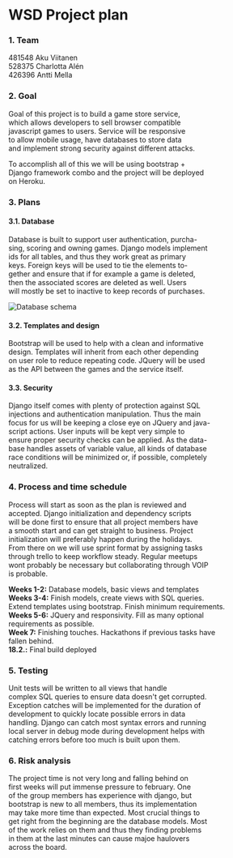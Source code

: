 WSD Project plan
================

### 1. Team ###
481548 Aku Viitanen  
528375 Charlotta Alén  
426396 Antti Mella  

### 2. Goal ###
Goal of this project is to build a game store service,  
which allows developers to sell browser compatible  
javascript games to users. Service will be responsive  
to allow mobile usage, have databases to store data  
and implement strong security against different attacks.

To accomplish all of this we will be using bootstrap +  
Django framework combo and the project will be deployed  
on Heroku.

### 3. Plans ###

#### 3.1. Database ####
Database is built to support user authentication, purcha-  
sing, scoring and owning games. Django models implement  
ids for all tables, and thus they work great as primary  
keys. Foreign keys will be used to tie the elements to-  
gether and ensure that if for example a game is deleted,  
then the associated scores are deleted as well. Users  
will mostly be set to inactive to keep records of purchases.

![Database schema](doc/wsd.png "Database schema")

#### 3.2. Templates and design ####
Bootstrap will be used to help with a clean and informative  
design. Templates will inherit from each other depending  
on user role to reduce repeating code. JQuery will be used  
as the API between the games and the service itself.

#### 3.3. Security ####
Django itself comes with plenty of protection against SQL  
injections and authentication manipulation. Thus the main  
focus for us will be keeping a close eye on JQuery and java-  
script actions. User inputs will be kept very simple to  
ensure proper security checks can be applied. As the data-  
base handles assets of variable value, all kinds of database  
race conditions will be minimized or, if possible, completely  
neutralized.

### 4. Process and time schedule ###
Process will start as soon as the plan is reviewed and  
accepted. Django initialization and dependency scripts  
will be done first to ensure that all project members have  
a smooth start and can get straight to business. Project  
initialization will preferably happen during the holidays.  
From there on we will use sprint format by assigning tasks  
through trello to keep workflow steady. Regular meetups  
wont probably be necessary but collaborating through VOIP  
is probable.

**Weeks 1-2:** Database models, basic views and templates  
**Weeks 3-4:** Finish models, create views with SQL queries.    
Extend templates using bootstrap. Finish minimum requirements.  
**Weeks 5-6:** JQuery and responsivity. Fill as many optional  
requirements as possible.  
**Week 7:** Finishing touches. Hackathons if previous tasks have  
fallen behind.  
**18.2.:** Final build deployed


### 5. Testing ###
Unit tests will be written to all views that handle  
complex SQL queries to ensure data doesn't get corrupted.  
Exception catches will be implemented for the duration of  
development to quickly locate possible errors in  data  
handling. Django can catch most syntax errors and running  
local server in debug mode during development helps with  
catching errors before too much is built upon them.

### 6. Risk analysis ###
The project time is not very long and falling behind on  
first weeks will put immense pressure to february.  One  
of the group members has experience with django, but  
bootstrap is new to all members, thus its implementation  
may take more time than expected. Most crucial things to  
get right from the beginning are the database models. Most  
of the work relies on them and thus they finding problems  
in them at the last minutes can cause majoe haulovers  
across the board.
